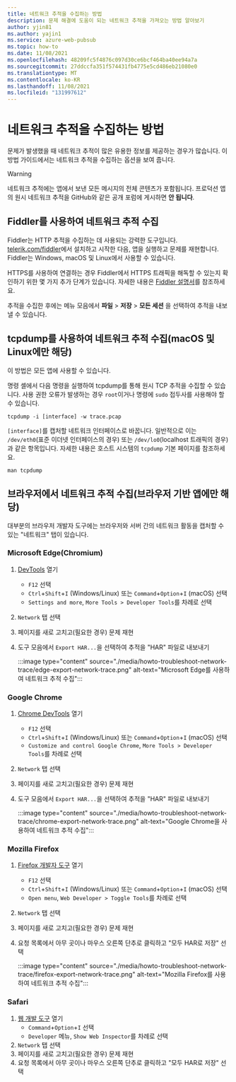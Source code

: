```yaml
---
title: 네트워크 추적을 수집하는 방법
description: 문제 해결에 도움이 되는 네트워크 추적을 가져오는 방법 알아보기
author: yjin81
ms.author: yajin1
ms.service: azure-web-pubsub
ms.topic: how-to
ms.date: 11/08/2021
ms.openlocfilehash: 48209fc5f4876c097d30ce6bcf464ba40ee94a7a
ms.sourcegitcommit: 27ddccfa351f574431fb4775e5cd486eb21080e0
ms.translationtype: MT
ms.contentlocale: ko-KR
ms.lasthandoff: 11/08/2021
ms.locfileid: "131997612"
---
```

# <a name="how-to-collect-a-network-trace"></a>네트워크 추적을 수집하는 방법

문제가 발생했을 때 네트워크 추적이 많은 유용한 정보를 제공하는 경우가 많습니다. 이 방법 가이드에서는 네트워크 추적을 수집하는 옵션을 보여 줍니다.

> [!WARNING]
> 네트워크 추적에는 앱에서 보낸 모든 메시지의 전체 콘텐츠가 포함됩니다. 프로덕션 앱의 원시 네트워크 추적을 GitHub와 같은 공개 포럼에 게시하면 **안 됩니다**.

## <a name="collect-a-network-trace-with-fiddler"></a>Fiddler를 사용하여 네트워크 추적 수집

Fiddler는 HTTP 추적을 수집하는 데 사용되는 강력한 도구입니다. [telerik.com/fiddler](https://www.telerik.com/fiddler)에서 설치하고 시작한 다음, 앱을 실행하고 문제를 재현합니다. Fiddler는 Windows, macOS 및 Linux에서 사용할 수 있습니다. 

HTTPS를 사용하여 연결하는 경우 Fiddler에서 HTTPS 트래픽을 해독할 수 있는지 확인하기 위한 몇 가지 추가 단계가 있습니다. 자세한 내용은 [Fiddler 설명서](https://docs.telerik.com/fiddler/Configure-Fiddler/Tasks/DecryptHTTPS)를 참조하세요.

추적을 수집한 후에는 메뉴 모음에서 **파일** > **저장** > **모든 세션** 을 선택하여 추적을 내보낼 수 있습니다.

## <a name="collect-a-network-trace-with-tcpdump-macos-and-linux-only"></a>tcpdump를 사용하여 네트워크 추적 수집(macOS 및 Linux에만 해당)

이 방법은 모든 앱에 사용할 수 있습니다.

명령 셸에서 다음 명령을 실행하여 tcpdump를 통해 원시 TCP 추적을 수집할 수 있습니다. 사용 권한 오류가 발생하는 경우 `root`이거나 명령에 `sudo` 접두사를 사용해야 할 수 있습니다.

```console
tcpdump -i [interface] -w trace.pcap
```

`[interface]`를 캡처할 네트워크 인터페이스로 바꿉니다. 일반적으로 이는 `/dev/eth0`(표준 이더넷 인터페이스의 경우) 또는 `/dev/lo0`(localhost 트래픽의 경우)과 같은 항목입니다. 자세한 내용은 호스트 시스템의 `tcpdump` 기본 페이지를 참조하세요.

```console
man tcpdump
```

## <a name="collect-a-network-trace-in-the-browser-browser-based-apps-only"></a>브라우저에서 네트워크 추적 수집(브라우저 기반 앱에만 해당)

대부분의 브라우저 개발자 도구에는 브라우저와 서버 간의 네트워크 활동을 캡처할 수 있는 "네트워크" 탭이 있습니다. 

### <a name="microsoft-edge-chromium"></a>Microsoft Edge(Chromium)

1. [DevTools](/microsoft-edge/devtools-guide-chromium/) 열기
    * `F12` 선택 
    * `Ctrl`+`Shift`+`I` \(Windows/Linux\) 또는 `Command`+`Option`+`I` \(macOS\) 선택
    * `Settings and more`, `More Tools > Developer Tools`를 차례로 선택  
1. `Network` 탭 선택
1. 페이지를 새로 고치고(필요한 경우) 문제 재현
1. 도구 모음에서 `Export HAR...`을 선택하여 추적을 "HAR" 파일로 내보내기

    :::image type="content" source="./media/howto-troubleshoot-network-trace/edge-export-network-trace.png" alt-text="Microsoft Edge를 사용하여 네트워크 추적 수집":::

### <a name="google-chrome"></a>Google Chrome

1. [Chrome DevTools](https://developers.google.com/web/tools/chrome-devtools) 열기
    * `F12` 선택 
    * `Ctrl`+`Shift`+`I` \(Windows/Linux\) 또는 `Command`+`Option`+`I` \(macOS\) 선택  
    * `Customize and control Google Chrome`, `More Tools > Developer Tools`를 차례로 선택
1. `Network` 탭 선택
1. 페이지를 새로 고치고(필요한 경우) 문제 재현
1. 도구 모음에서 `Export HAR...`을 선택하여 추적을 "HAR" 파일로 내보내기

    :::image type="content" source="./media/howto-troubleshoot-network-trace/chrome-export-network-trace.png" alt-text="Google Chrome을 사용하여 네트워크 추적 수집":::

### <a name="mozilla-firefox"></a>Mozilla Firefox

1. [Firefox 개발자 도구](https://developer.mozilla.org/en-US/docs/Tools) 열기
    * `F12` 선택
    * `Ctrl`+`Shift`+`I` \(Windows/Linux\) 또는 `Command`+`Option`+`I` \(macOS\) 선택 
    * `Open menu`, `Web Developer > Toggle Tools`를 차례로 선택
1. `Network` 탭 선택
1. 페이지를 새로 고치고(필요한 경우) 문제 재현
1. 요청 목록에서 아무 곳이나 마우스 오른쪽 단추로 클릭하고 "모두 HAR로 저장" 선택

    :::image type="content" source="./media/howto-troubleshoot-network-trace/firefox-export-network-trace.png" alt-text="Mozilla Firefox를 사용하여 네트워크 추적 수집":::

### <a name="safari"></a>Safari

1. [웹 개발 도구](https://developer.apple.com/safari/tools/) 열기
    * `Command`+`Option`+`I` 선택
    * `Developer` 메뉴, `Show Web Inspector`를 차례로 선택 
1. `Network` 탭 선택
1. 페이지를 새로 고치고(필요한 경우) 문제 재현
1. 요청 목록에서 아무 곳이나 마우스 오른쪽 단추로 클릭하고 "모두 HAR로 저장" 선택